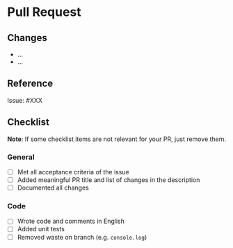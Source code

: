 # Pull Request

## Changes

- ...
- ...

## Reference

Issue: #XXX

## Checklist

**Note**: If some checklist items are not relevant for your PR, just remove them.

### General

- [ ] Met all acceptance criteria of the issue
- [ ] Added meaningful PR title and list of changes in the description
- [ ] Documented all changes

### Code

- [ ] Wrote code and comments in English
- [ ] Added unit tests
- [ ] Removed waste on branch (e.g. `console.log`)
